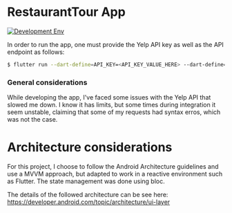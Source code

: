 # RestaurantTour App

[![Development Env](https://github.com/BrunoGiacoboPinto/flutter_test/actions/workflows/dev.yaml/badge.svg)](https://github.com/BrunoGiacoboPinto/flutter_test/actions/workflows/dev.yaml)

In order to run the app, one must provide the Yelp API key as well as the API endpoint as follows:

```bash
$ flutter run --dart-define=API_KEY=<API_KEY_VALUE_HERE> --dart-define=API_URL=<API_URL_VALUE_HERE>
```
### General considerations

While developing the app, I've faced some issues with the Yelp API that slowed me down. I know it has limits,
but some times during integration it seem unstable, claiming that some of my requests had syntax erros, which
was not the case.

# Architecture considerations

For this project, I choose to follow the Android Architecture guidelines and use a MVVM approach, but adapted to work in a reactive environment such as Flutter. The state management was done using bloc.

The details of the followed architecture can be see here: https://developer.android.com/topic/architecture/ui-layer
